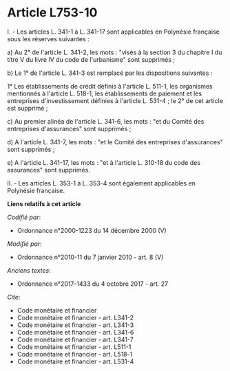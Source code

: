 # Article L753-10

I. - Les articles L. 341-1 à L. 341-17 sont applicables en Polynésie française sous les réserves suivantes :

a) Au 2° de l'article L. 341-2, les mots : "visés à la section 3 du chapitre I du titre V du livre IV du code de l'urbanisme"
sont supprimés ;

b) Le 1° de l'article L. 341-3 est remplacé par les dispositions suivantes :

1° Les établissements de crédit définis à l'article L. 511-1, les organismes mentionnés à l'article L. 518-1, les
établissements de paiement et les entreprises d'investissement définies à l'article L. 531-4 ; le 2° de cet article est
supprimé ;

c) Au premier alinéa de l'article L. 341-6, les mots : "et du Comité des entreprises d'assurances" sont supprimés ;

d) A l'article L. 341-7, les mots : "et le Comité des entreprises d'assurances" sont supprimés ;

e) A l'article L. 341-17, les mots : "et à l'article L. 310-18 du code des assurances" sont supprimés.

II. - Les articles L. 353-1 à L. 353-4 sont également applicables en Polynésie française.

**Liens relatifs à cet article**

_Codifié par_:

  - Ordonnance n°2000-1223 du 14 décembre 2000 (V)

_Modifié par_:

  - Ordonnance n°2010-11 du 7 janvier 2010 - art. 8 (V)

_Anciens textes_:

  - Ordonnance n°2017-1433 du 4 octobre 2017 - art. 27

_Cite_:

  - Code monétaire et financier
  - Code monétaire et financier - art. L341-2
  - Code monétaire et financier - art. L341-3
  - Code monétaire et financier - art. L341-6
  - Code monétaire et financier - art. L341-7
  - Code monétaire et financier - art. L511-1
  - Code monétaire et financier - art. L518-1
  - Code monétaire et financier - art. L531-4
